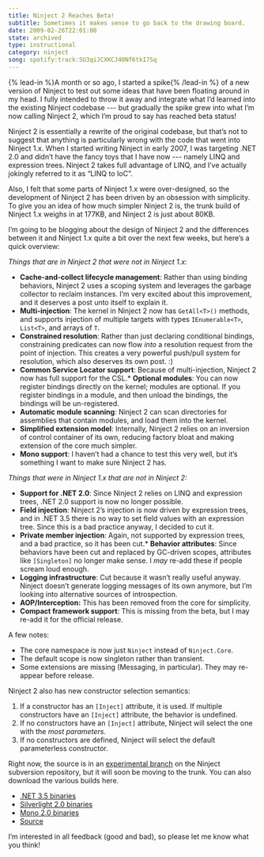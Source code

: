 ```yaml
---
title: Ninject 2 Reaches Beta!
subtitle: Sometimes it makes sense to go back to the drawing board.
date: 2009-02-26T22:01:00
state: archived
type: instructional
category: ninject
song: spotify:track:5U3qiJCXKCJ40Nf6tkI7Sq
---
```


{% lead-in %}A month or so ago, I started a spike{% /lead-in %} of a new version of Ninject to test out some ideas that have been floating around in my head. I fully intended to throw it away and integrate what I’d learned into the existing Ninject codebase --- but gradually the spike grew into what I’m now calling Ninject 2, which I’m proud to say has reached beta status!

Ninject 2 is essentially a rewrite of the original codebase, but that’s not to suggest that anything is particularly wrong with the code that went into Ninject 1.x. When I started writing Ninject in early 2007, I was targeting .NET 2.0 and didn’t have the fancy toys that I have now --- namely LINQ and expression trees. Ninject 2 takes full advantage of LINQ, and I’ve actually jokingly referred to it as “LINQ to IoC”.

Also, I felt that some parts of Ninject 1.x were over-designed, so the development of Ninject 2 has been driven by an obsession with simplicity. To give you an idea of how much simpler Ninject 2 is, the trunk build of Ninject 1.x weighs in at 177KB, and Ninject 2 is just about 80KB.

I’m going to be blogging about the design of Ninject 2 and the differences between it and Ninject 1.x quite a bit over the next few weeks, but here’s a quick overview:

_Things that are in Ninject 2 that were not in Ninject 1.x:_

- **Cache-and-collect lifecycle management**: Rather than using binding behaviors, Ninject 2 uses a scoping system and leverages the garbage collector to reclaim instances. I’m very excited about this improvement, and it deserves a post unto itself to explain it.
- **Multi-injection**: The kernel in Ninject 2 now has `GetAll<T>()` methods, and supports injection of multiple targets with types `IEnumerable<T>`, `List<T>`, and arrays of `T`.
- **Constrained resolution**: Rather than just declaring conditional bindings, constraining predicates can now flow _into_ a resolution request from the point of injection. This creates a very powerful push/pull system for resolution, which also deserves its own post. :)
- **Common Service Locator support**: Because of multi-injection, Ninject 2 now has full support for the CSL.\* **Optional modules**: You can now register bindings directly on the kernel; modules are optional. If you register bindings in a module, and then unload the bindings, the bindings will be un-registered.
- **Automatic module scanning**: Ninject 2 can scan directories for assemblies that contain modules, and load them into the kernel.
- **Simplified extension model**: Internally, Ninject 2 relies on an inversion of control container of its own, reducing factory bloat and making extension of the core much simpler.
- **Mono support**: I haven’t had a chance to test this very well, but it’s something I want to make sure Ninject 2 has.

_Things that were in Ninject 1.x that are not in Ninject 2:_

- **Support for .NET 2.0**: Since Ninject 2 relies on LINQ and expression trees, .NET 2.0 support is now no longer possible.
- **Field injection**: Ninject 2’s injection is now driven by expression trees, and in .NET 3.5 there is no way to set field values with an expression tree. Since this is a bad practice anyway, I decided to cut it.
- **Private member injection**: Again, not supported by expression trees, and a bad practice, so it has been cut.\* **Behavior attributes**: Since behaviors have been cut and replaced by GC-driven scopes, attributes like `[Singleton]` no longer make sense. I _may_ re-add these if people scream loud enough.
- **Logging infrastructure**: Cut because it wasn’t really useful anyway. Ninject doesn’t generate logging messages of its own anymore, but I’m looking into alternative sources of introspection.
- **AOP/Interception:** This has been removed from the core for simplicity.
- **Compact framework support**: This is missing from the beta, but I may re-add it for the official release.

A few notes:

- The core namespace is now just `Ninject` instead of `Ninject.Core`.
- The default scope is now singleton rather than transient.
- Some extensions are missing (Messaging, in particular). They may re-appear before release.

Ninject 2 also has new constructor selection semantics:

1. If a constructor has an `[Inject]` attribute, it is used. If multiple constructors have an `[Inject]` attribute, the behavior is undefined.
2. If no constructors have an `[Inject]` attribute, Ninject will select the one with the _most parameters_.
3. If no constructors are defined, Ninject will select the default parameterless constructor.

Right now, the source is in an [experimental branch](http://ninject.googlecode.com/svn/experiments/ninject2/) on the Ninject subversion repository, but it will soon be moving to the trunk. You can also download the various builds here.

- [.NET 3.5 binaries](http://ninject.org/assets/dist/ninject-2.0-beta1-release-net-3.5.zip)
- [Silverlight 2.0 binaries](http://ninject.org/assets/dist/ninject-2.0-beta1-release-silverlight-2.0.zip)
- [Mono 2.0 binaries](http://ninject.org/assets/dist/ninject-2.0-beta1-release-mono-2.0.zip)
- [Source](http://ninject.org/assets/dist/ninject-2.0-beta1-source.zip)

I’m interested in all feedback (good and bad), so please let me know what you think!
